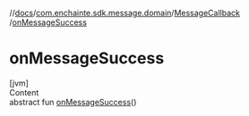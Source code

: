 //[docs](../../index.md)/[com.enchainte.sdk.message.domain](../index.md)/[MessageCallback](index.md)
/[onMessageSuccess](on-message-success.md)

# onMessageSuccess

[jvm]  
Content  
abstract fun [onMessageSuccess](on-message-success.md)()  



